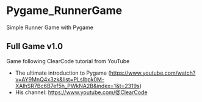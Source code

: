 # Pygame_RunnerGame

Simple Runner Game with Pygame

## Full Game v1.0

Game following ClearCode tutorial from YouTube

- The ultimate introduction to Pygame (https://www.youtube.com/watch?v=AY9MnQ4x3zk&list=PLsIbpk0M-XAlhSR7Bc6B7ef5h_PWkNA2B&index=1&t=2319s)
- His channel: https://www.youtube.com/@ClearCode
